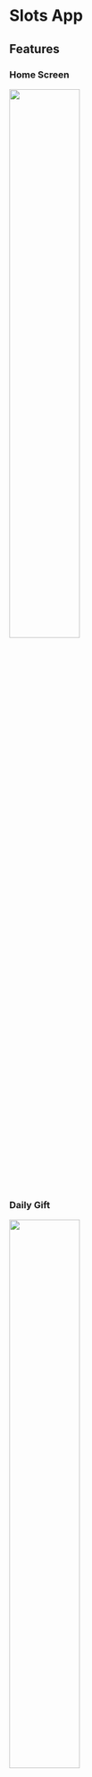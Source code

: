 # Slots App
## Features
### Home Screen

<img src="https://github.com/troublecatcher/lucky_games/assets/91335963/2c74b905-5514-4d95-8d90-c4fc80ce3d5b" width="50%"/>

### Daily Gift

<img src="https://github.com/troublecatcher/lucky_games/assets/91335963/893c35f7-c74e-4404-9506-ac16b31cb089" width="50%"/>

### Slot Machine

<img src="https://github.com/troublecatcher/lucky_games/assets/91335963/8fe296f3-1ab5-4b49-aa6d-7eb6aa97bfa4" width="50%"/>

### Pokies

<img src="https://github.com/troublecatcher/lucky_games/assets/91335963/e4723100-7133-4e3a-a4a8-56a9a44d485a" width="50%"/>

### Roulette

<img src="https://github.com/troublecatcher/lucky_games/assets/91335963/d479b4e4-1293-4dd8-bf80-1f7c657c1683" width="50%"/>
